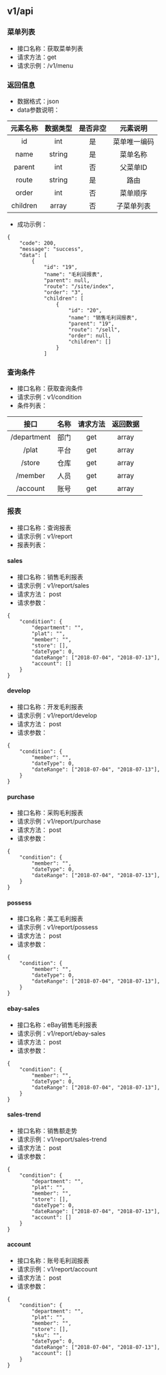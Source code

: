 ## v1/api

### 菜单列表

* 接口名称：获取菜单列表
* 请求方法：get
* 请求示例：/v1/menu

### 返回信息
* 数据格式：json
* data参数说明：


| 元素名称 | 数据类型 | 是否非空 | 元素说明 |
| :------:| :------: | :------: |  :------: |
| id | int | 是 | 菜单唯一编码 |
| name | string | 是 | 菜单名称 |
| parent | int | 否 | 父菜单ID |
| route | string | 是 | 路由 |
| order | int | 否 | 菜单顺序 |
| children | array | 否 | 子菜单列表 |

* 成功示例：
```
{
    "code": 200,
    "message": "success",
    "data": [
        {
            "id": "19",
            "name": "毛利润报表",
            "parent": null,
            "route": "/site/index",
            "order": "3",
            "children": [
                {
                    "id": "20",
                    "name": "销售毛利润报表",
                    "parent": "19",
                    "route": "/sell",
                    "order": null,
                    "children": []
                }
            ]
```

### 查询条件

* 接口名称：获取查询条件
* 请求示例：v1/condition
* 条件列表：

| 接口 | 名称 | 请求方法 | 返回数据 |
| :------:| :------: | :------: |  :------: |
| /department | 部门 | get | array |
| /plat | 平台 | get | array |
| /store | 仓库 | get | array |
| /member | 人员 | get | array |
| /account | 账号 | get | array |


### 报表

* 接口名称：查询报表
* 请求示例：v1/report
* 报表列表：

#### sales 
* 接口名称：销售毛利报表
* 请求示例：v1/report/sales
* 请求方法： post
* 请求参数：

```
{
	"condition": {
		"department": "",
		"plat": "",
		"member": "",
		"store": [],
		"dateType": 0,
		"dateRange": ["2018-07-04", "2018-07-13"],
		"account": []
	}
}
```

#### develop 
* 接口名称：开发毛利报表
* 请求示例：v1/report/develop
* 请求方法： post
* 请求参数：

```
{
	"condition": {
		"member": "",
		"dateType": 0,
		"dateRange": ["2018-07-04", "2018-07-13"],
	}
}
```

#### purchase 
* 接口名称：采购毛利报表
* 请求示例：v1/report/purchase
* 请求方法： post
* 请求参数：

```
{
	"condition": {
		"member": "",
		"dateType": 0,
		"dateRange": ["2018-07-04", "2018-07-13"],
	}
}
```

#### possess 
* 接口名称：美工毛利报表
* 请求示例：v1/report/possess
* 请求方法： post
* 请求参数：

```
{
	"condition": {
		"member": "",
		"dateType": 0,
		"dateRange": ["2018-07-04", "2018-07-13"],
	}
}
```

#### ebay-sales 
* 接口名称：eBay销售毛利报表
* 请求示例：v1/report/ebay-sales
* 请求方法： post
* 请求参数：

```
{
	"condition": {
		"member": "",
		"dateType": 0,
		"dateRange": ["2018-07-04", "2018-07-13"],
	}
}
```

#### sales-trend 
* 接口名称：销售额走势
* 请求示例：v1/report/sales-trend
* 请求方法： post
* 请求参数：

```
{
	"condition": {
		"department": "",
		"plat": "",
		"member": "",
		"store": [],
		"dateType": 0,
		"dateRange": ["2018-07-04", "2018-07-13"],
		"account": []
	}
}
```

#### account 
* 接口名称：账号毛利润报表
* 请求示例：v1/report/account
* 请求方法： post
* 请求参数：

```
{
	"condition": {
		"department": "",
		"plat": "",
		"member": "",
		"store": [],
		"sku": "",
		"dateType": 0,
		"dateRange": ["2018-07-04", "2018-07-13"],
		"account": []
	}
}
```



